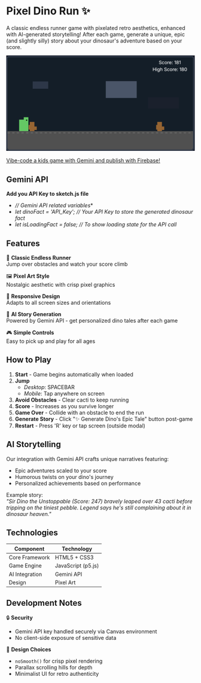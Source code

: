 # Pixel Dino Run ✨

A classic endless runner game with pixelated retro aesthetics, enhanced with AI-generated storytelling! After each game, generate a unique, epic (and slightly silly) story about your dinosaur's adventure based on your score.

![Gameplay Screenshot](screenshot.png) *<!-- Add actual screenshot file later -->*

[Vibe-code a kids game with Gemini and publish with Firebase!](https://codelabs.developers.google.com/codelabs/)

## Gemini API

**Add you API Key to sketch.js file**
- *// Gemini API related variables**
- *let dinoFact = 'API_Key'; // Your API Key to store the generated dinosaur fact*
- *let isLoadingFact = false; // To show loading state for the API call*

## Features

🏃 **Classic Endless Runner**  
Jump over obstacles and watch your score climb  

🖼️ **Pixel Art Style**  
Nostalgic aesthetic with crisp pixel graphics  

📱 **Responsive Design**  
Adapts to all screen sizes and orientations  

🤖 **AI Story Generation**  
Powered by Gemini API - get personalized dino tales after each game  

🎮 **Simple Controls**  
Easy to pick up and play for all ages  

## How to Play

1. **Start** - Game begins automatically when loaded  
2. **Jump**  
   - *Desktop*: SPACEBAR  
   - *Mobile*: Tap anywhere on screen  
3. **Avoid Obstacles** - Clear cacti to keep running  
4. **Score** - Increases as you survive longer  
5. **Game Over** - Collide with an obstacle to end the run  
6. **Generate Story** - Click "✨ Generate Dino's Epic Tale" button post-game  
7. **Restart** - Press 'R' key or tap screen (outside modal)  

## AI Storytelling

Our integration with Gemini API crafts unique narratives featuring:
- Epic adventures scaled to your score  
- Humorous twists on your dino's journey  
- Personalized achievements based on performance  

Example story:  
*"Sir Dino the Unstoppable (Score: 247) bravely leaped over 43 cacti before tripping on the tiniest pebble. Legend says he's still complaining about it in dinosaur heaven."*

## Technologies

| Component       | Technology          |
|----------------|---------------------|
| Core Framework | HTML5 + CSS3        |
| Game Engine    | JavaScript (p5.js)  |
| AI Integration | Gemini API          |
| Design         | Pixel Art           |

## Development Notes

🔒 **Security**  
- Gemini API key handled securely via Canvas environment  
- No client-side exposure of sensitive data  

🎨 **Design Choices**  
- `noSmooth()` for crisp pixel rendering  
- Parallax scrolling hills for depth  
- Minimalist UI for retro authenticity  





